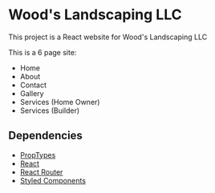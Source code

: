 # Wood's Landscaping LLC

This project is a React website for Wood's Landscaping LLC

This is a 6 page site:

- Home
- About
- Contact
- Gallery
- Services (Home Owner)
- Services (Builder)

## Dependencies

- [PropTypes](https://reactjs.org/docs/typechecking-with-proptypes.html)
- [React](https://reactjs.org/docs/getting-started.html)
- [React Router](https://reacttraining.com/react-router/)
- [Styled Components](https://styled-components.com/docs)
